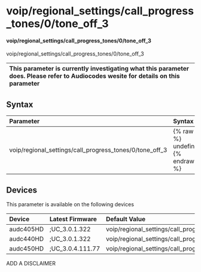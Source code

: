 ﻿---
description: voip/regional_settings/call_progress_tones/0/tone_off_3
search: false
---

# voip/regional_settings/call_progress_tones/0/tone_off_3

#### voip/regional_settings/call_progress_tones/0/tone_off_3

voip/regional_settings/call_progress_tones/0/tone_off_3


| This parameter is currently investigating what this parameter does. Please refer to Audiocodes wesite for details on this parameter | 
| :--- |

## Syntax
| Parameter | Syntax |
| :--- | :--- |
|voip/regional_settings/call_progress_tones/0/tone_off_3 | {% raw %} undefined {% endraw %}|

## Devices
This parameter is available on the following devices

| Device | Latest Firmware | Default Value |
|:---|:---|:---|
| audc405HD | ;UC_3.0.1.322 | voip/regional_settings/call_progress_tones/0/tone_off_3=0 
| audc440HD | ;UC_3.0.1.322 | voip/regional_settings/call_progress_tones/0/tone_off_3=0 
| audc450HD | ;UC_3.0.4.111.77 | voip/regional_settings/call_progress_tones/0/tone_off_3=0 

ADD A DISCLAIMER

